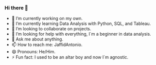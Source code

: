 ### Hi there 👋
- 🔭 I’m currently working on my own.
- 🌱 I’m currently learning Data Analysis with Python, SQL, and Tableau.
- 👯 I’m looking to collaborate on projects.
- 🤔 I’m looking for help with everything, I´m a beginner in data analysis.
- 💬 Ask me about anything.
- 📫 How to reach me: JaffidAntonio.
- 😄 Pronouns: He/Him.
- ⚡ Fun fact: I used to be an altar boy and now I´m agnostic.
